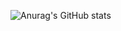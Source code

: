 ![Anurag's GitHub stats](https://github-readme-stats.vercel.app/api?username=kd21&count_private=true)
